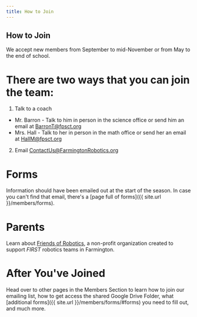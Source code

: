 ```yaml
---
title: How to Join
---
```

## How to Join
We accept new members from September to mid-November or from May to the end of school.

# There are two ways that you can join the team:
1. Talk to a coach
  * Mr. Barron - Talk to him in person in the science office or send him an email at [BarronT@fpsct.org](mailto:barront@fpsct.org)
  * Mrs. Hall - Talk to her in person in the math office or send her an email at [HallM@fpsct.org](mailto:hallm@fpsct.org)
2. Email [ContactUs@FarmingtonRobotics.org](contactus@farmingtonrobotics.org)

# Forms

Information should have been emailed out at the start of the season. In case you can't find that email, there's a [page full of forms]({{ site.url }}/members/forms).

# Parents
Learn about [Friends of Robotics](http://www.farmingtonfor.org), a non-profit organization created to support <i>FIRST</i> robotics teams in Farmington.

# After You've Joined
Head over to other pages in the Members Section to learn how to join our emailing list, how to get access the shared Google Drive Folder, what [additional forms]({{ site.url }}/members/forms/#forms) you need to fill out, and much more.
